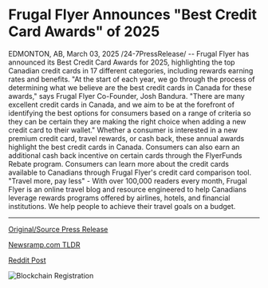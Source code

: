 # Frugal Flyer Announces "Best Credit Card Awards" of 2025

EDMONTON, AB, March 03, 2025 /24-7PressRelease/ -- Frugal Flyer has announced its Best Credit Card Awards for 2025, highlighting the top Canadian credit cards in 17 different categories, including rewards earning rates and benefits.  "At the start of each year, we go through the process of determining what we believe are the best credit cards in Canada for these awards," says Frugal Flyer Co-Founder, Josh Bandura. "There are many excellent credit cards in Canada, and we aim to be at the forefront of identifying the best options for consumers based on a range of criteria so they can be certain they are making the right choice when adding a new credit card to their wallet."  Whether a consumer is interested in a new premium credit card, travel rewards, or cash back, these annual awards highlight the best credit cards in Canada. Consumers can also earn an additional cash back incentive on certain cards through the FlyerFunds Rebate program.  Consumers can learn more about the credit cards available to Canadians through Frugal Flyer's credit card comparison tool.  "Travel more, pay less" - With over 100,000 readers every month, Frugal Flyer is an online travel blog and resource engineered to help Canadians leverage rewards programs offered by airlines, hotels, and financial institutions. We help people to achieve their travel goals on a budget. 

---

[Original/Source Press Release](https://www.24-7pressrelease.com/press-release/520166/frugal-flyer-announces-best-credit-card-awards-of-2025)
                    

[Newsramp.com TLDR](https://newsramp.com/curated-news/frugal-flyer-unveils-best-credit-card-awards-for-2025-in-canada/2db032b4c6ef2e64be3fbc54d93761c7) 

 



[Reddit Post](https://www.reddit.com/r/TravelAndLeisureNews/comments/1j2h1jj/frugal_flyer_unveils_best_credit_card_awards_for/) 



![Blockchain Registration](https://cdn.newsramp.app/24-7PressRelease/qrcode/253/3/ninoskTh.webp)